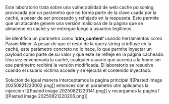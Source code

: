 Este laboratorio trata sobre una vulnerabilidad de web cache poisoning provocada por un parámetro que no forma parte de la clave usada por la caché, a pesar de ser procesado y reflejado en la respuesta. Esto permite que un atacante genere una versión maliciosa de la página que se almacene en caché y se entregue luego a usuarios legítimos.

Se identifica un parámetro como ‘**utm_content**‘ usando herramientas como Param Miner. A pesar de que el resto de la query string sí influye en la caché, este parámetro concreto no lo hace, lo que permite inyectar un payload como parte de su valor y que este se refleje en la página cacheada. Una vez envenenada la caché, cualquier usuario que acceda a la home sin ese parámetro recibirá la versión modificada. El laboratorio se resuelve cuando el usuario víctima accede y se ejecuta el contenido inyectado.

Solucion
de igual manera interceptamos la pagina principal
![[Pasted image 20250821220002.png]]
entonces con el parametro utm aplicamos la injeccion
![[Pasted image 20250821220141.png]]
y recargamos la pagina
![[Pasted image 20250821220206.png]]

